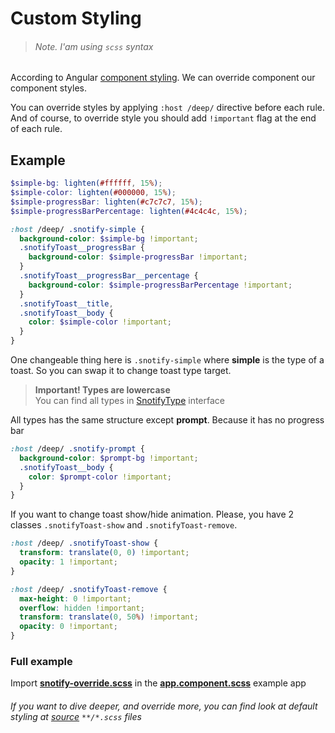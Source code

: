 # Custom Styling

> ###### Note. I'am using `scss` syntax

According to Angular [component styling](https://angular.io/docs/ts/latest/guide/component-styles.html). We can override component our component styles.

You can override styles by applying `:host /deep/` directive before each rule. And of course, to override style you should add `!important` flag at the end of each rule.

## Example

```scss
$simple-bg: lighten(#ffffff, 15%);
$simple-color: lighten(#000000, 15%);
$simple-progressBar: lighten(#c7c7c7, 15%);
$simple-progressBarPercentage: lighten(#4c4c4c, 15%);

:host /deep/ .snotify-simple {
  background-color: $simple-bg !important;
  .snotifyToast__progressBar {
    background-color: $simple-progressBar !important;
  }
  .snotifyToast__progressBar__percentage {
    background-color: $simple-progressBarPercentage !important;
  }
  .snotifyToast__title,
  .snotifyToast__body {
    color: $simple-color !important;
  }
}
```

One changeable thing here is `.snotify-simple` where **simple** is the type of a toast.
So you can swap it to change toast type target.

> **Important! Types are lowercase**  
> You can find all types in [SnotifyType](api.md#snotifytype) interface

All types has the same structure except **prompt**. Because it has no progress bar


```scss
:host /deep/ .snotify-prompt {
  background-color: $prompt-bg !important;
  .snotifyToast__body {
    color: $prompt-color !important;
  }
}

```

If you want to change toast show/hide animation.
Please, you have 2 classes `.snotifyToast-show` and `.snotifyToast-remove`.
```scss
:host /deep/ .snotifyToast-show {
  transform: translate(0, 0) !important;
  opacity: 1 !important;
}

:host /deep/ .snotifyToast-remove {
  max-height: 0 !important;
  overflow: hidden !important;
  transform: translate(0, 50%) !important;
  opacity: 0 !important;
}
```
### Full example
Import **[snotify-override.scss](https://github.com/artemsky/ng-snotify/blob/v2/example/app/snotify-override.scss)** in the **[app.component.scss](https://github.com/artemsky/ng-snotify/blob/v2/example/app/app.component.scss#L3)** example app

###### If you want to dive deeper, and override more, you can find look at default styling at [source](https://github.com/artemsky/ng-snotify/blob/v2/src/snotify) `**/*.scss` files
